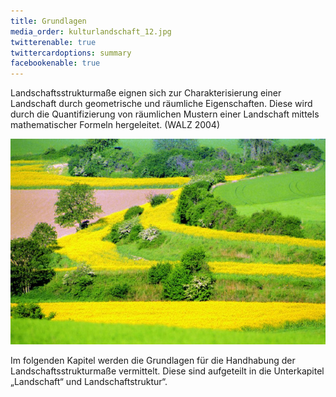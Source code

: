 ```yaml
---
title: Grundlagen
media_order: kulturlandschaft_12.jpg
twitterenable: true
twittercardoptions: summary
facebookenable: true
---
```


Landschaftsstrukturmaße eignen sich zur Charakterisierung einer Landschaft durch geometrische und räumliche Eigenschaften. Diese wird durch die Quantifizierung von räumlichen Mustern einer Landschaft mittels mathematischer Formeln hergeleitet. (WALZ 2004)

![Kulturlandschaft](kulturlandschaft_12.jpg?lightbox=800&resize=800&classes=caption "Kulturlandschaft (Quelle: https://speiseeis123.files.wordpress.com/2011/10/kulturlandschaft_12.jpg, Zugriff am 21.03.2019)")

Im folgenden Kapitel werden die Grundlagen für die Handhabung der Landschaftsstrukturmaße vermittelt. Diese sind aufgeteilt in die Unterkapitel „Landschaft“ und Landschaftstruktur“. 
